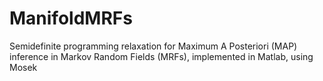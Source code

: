 # ManifoldMRFs
Semidefinite programming relaxation for Maximum A Posteriori (MAP) inference in Markov Random Fields (MRFs), implemented in Matlab, using Mosek
